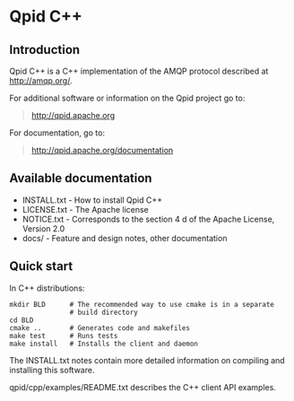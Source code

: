 <!--

Licensed to the Apache Software Foundation (ASF) under one
or more contributor license agreements.  See the NOTICE file
distributed with this work for additional information
regarding copyright ownership.  The ASF licenses this file
to you under the Apache License, Version 2.0 (the
"License"); you may not use this file except in compliance
with the License.  You may obtain a copy of the License at

  http://www.apache.org/licenses/LICENSE-2.0

Unless required by applicable law or agreed to in writing,
software distributed under the License is distributed on an
"AS IS" BASIS, WITHOUT WARRANTIES OR CONDITIONS OF ANY
KIND, either express or implied.  See the License for the
specific language governing permissions and limitations
under the License.

-->

# Qpid C++

## Introduction

Qpid C++ is a C++ implementation of the AMQP protocol described at
<http://amqp.org/>.

For additional software or information on the Qpid project go to:

> <http://qpid.apache.org>

For documentation, go to:

> <http://qpid.apache.org/documentation>

## Available documentation

 - INSTALL.txt - How to install Qpid C++
 - LICENSE.txt - The Apache license
 - NOTICE.txt  - Corresponds to the section 4 d of the Apache License,
   Version 2.0
 - docs/       - Feature and design notes, other documentation

## Quick start

In C++ distributions:

    mkdir BLD      # The recommended way to use cmake is in a separate
                   # build directory
    cd BLD
    cmake ..       # Generates code and makefiles
    make test      # Runs tests
    make install   # Installs the client and daemon

The INSTALL.txt notes contain more detailed information on compiling
and installing this software.

qpid/cpp/examples/README.txt describes the C++ client API examples.
